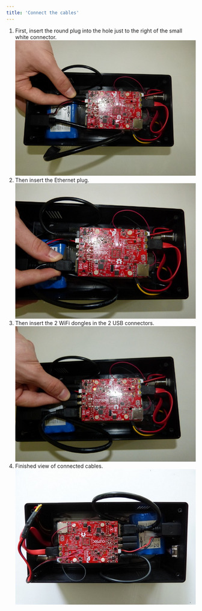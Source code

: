 ```yaml
---
title: 'Connect the cables'
---
```


1. First, insert the round plug into the hole just to the right of the small white connector.     
    ![](P1090086.jpg)
2. Then insert the Ethernet plug.     
    ![](P1090087.jpg)
3. Then insert the 2 WiFi dongles in the 2 USB connectors.     
    ![](P1090088.jpg)
4. Finished view of connected cables.     
    ![](P1080984.jpg)

